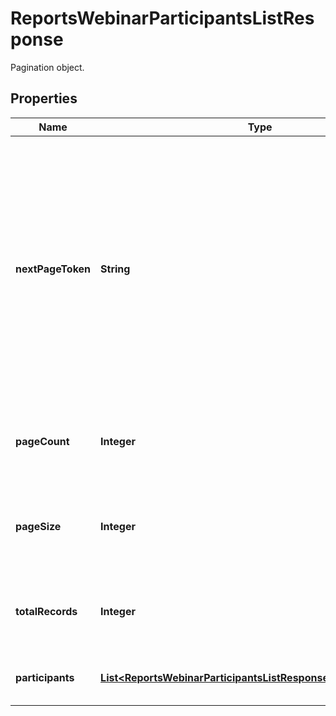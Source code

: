 

# ReportsWebinarParticipantsListResponse

Pagination object.

## Properties

| Name | Type | Description | Notes |
|------------ | ------------- | ------------- | -------------|
|**nextPageToken** | **String** | Use the next page token to paginate through large result sets. A next page token is returned whenever the set of available results exceeds the current page size. This token&#39;s expiration period is 15 minutes. |  [optional] |
|**pageCount** | **Integer** | The number of pages returned for the request made. |  [optional] |
|**pageSize** | **Integer** | The number of records returned within a single API call. |  [optional] |
|**totalRecords** | **Integer** | The number of all records available across pages. |  [optional] |
|**participants** | [**List&lt;ReportsWebinarParticipantsListResponseParticipantsInner&gt;**](ReportsWebinarParticipantsListResponseParticipantsInner.md) | Information about the webinar participant. |  [optional] |



